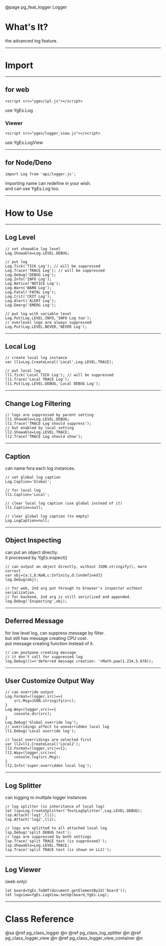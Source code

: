 ﻿@page pg_feat_logger Logger

# What's It?

the advanced log feature.  

-----
# Import

-----
## for web

```
<script src="yges/ipl.js"></script>
```
use YgEs.Log  

### Viewer

```
<script src="yges/logger_view.js"></script>
```
use YgEs.LogView

-----
## for Node/Deno

```
import Log from 'api/logger.js';
```
importing name can redefine in your wish.  
and can use YgEs.Log too.  

-----
# How to Use

-----
## Log Level

```
// set showable log level 
Log.Showable=Log.LEVEL.DEBUG;

// put log 
Log.Tick('TICK Log'); // will be suppressed 
Log.Trace('TRACE Log'); // will be suppressed 
Log.Debug('DEBUG Log');
Log.Info('INFO Log');
Log.Notice('NOTICE Log');
Log.Warn('WARN Log');
Log.Fatal('FATAL Log');
Log.Crit('CRIT Log');
Log.Alert('ALERT Log');
Log.Emerg('EMERG Log');

// put log with variable level
Log.Put(Log.LEVEL.INFO,'INFO Log too');
// overlevel logs are always suppressed 
Log.Put(Log.LEVEL.NEVER,'NEVER Log');
```

-----
## Local Log

```
// create local log instance 
var ll1=Log.CreateLocal('Local',Log.LEVEL.TRACE);

// put local log 
ll1.Tick('Local TICK Log'); // will be suppressed 
ll1.Trace('Local TRACE Log');
ll1.Put(Log.LEVEL.DEBUG,'Local DEBUG Log');
```

-----
## Change Log Filtering

```
// logs are suppressed by parent setting 
ll1.Showable=Log.LEVEL.DEBUG;
ll2.Trace('TRACE Log should suppress');
// but enabled by local setting 
ll2.Showable=Log.LEVEL.TRACE;
ll2.Trace('TRACE Log should show');
```

-----
## Caption

can name fora each log instances.
```
// set global log caption 
Log.Caption='Global';

// for local log
ll1.Caption='Local';

// clear local log caption (use global instead of it)
ll1.Caption=null;

// clear global log caption (to empty) 
Log.LogCaption=null;

```

-----
## Object Inspecting

can put an object directly.  
it processed by YgEs.inspect() 

```
// can output an object directly, without JSON.stringify(), more correct   
var obj={a:1,b:NaN,c:Infinity,d:[undefined]}
log.Debug(obj);

// for web, 2nd arg put through to browser's inspector without serialization.  
// for backend, 2nd arg is still serizlized and appended.  
log.Debug('Inspecting',obj);
```

-----
## Deferred Message

for low level log, can suppress message by filter.  
but still has message creating CPU cost.  
put message creating function instead of it.  

```
// can postpone creating message 
// it don't call for suppressed log 
log.Debug(()=>'deferred message creation: '+Math.pow(1.234,5.678));
```

-----
## User Customize Output Way

```
// can override output 
Log.Format=(logger,src)=>{
	src.Msg=JSON.stringify(src);
}
Log.Way=(logger,src)=>{
	console.dir(src);
}
Log.Debug('Global override log');
// overridings affect to unoverridden local log 
ll1.Debug('Local override log');

// local overridings are selected first 
var ll2=ll1.CreateLocal('Local2');
ll2.Format=(logger,src)=>{};
ll2.Way=(logger,src)=>{
	console.log(src.Msg);
}
ll2.Info('super-overridden local log');
```

-----
## Log Splitter

can logging to multiple logger instances  

```
// log splitter (is inheritance of local log) 
let lsp=Log.CreateSplitter('TestLogSplitter',Log.LEVEL.DEBUG);
lsp.Attach('log1',ll1);
lsp.Attach('log2',ll2);

// logs are splitted to all attached local log 
lsp.Debug('split DEBUG test');
// logs are suppressed by both settings 
lsp.Trace('split TRACE test (is suppressed)');
lsp.Showable=Log.LEVEL.TRACE;
lsp.Trace('split TRACE test (is shown on LL2)');
```

-----
## Log Viewer

(web only)
```
let board=YgEs.ToQHT(document.getElementById('board'));
let logview=YgEs.LogView.SetUp(board,YgEs.Log);
```

-----
# Class Reference

@sa @ref pg_class_logger @n
	@ref pg_class_log_splitter @n
	@ref pg_class_logger_view @n
	@ref pg_class_logger_view_container @n
